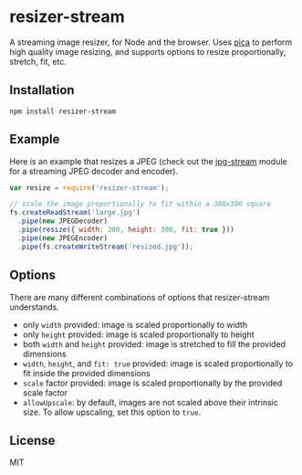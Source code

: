 # resizer-stream

A streaming image resizer, for Node and the browser. Uses [pica](https://github.com/nodeca/pica)
to perform high quality image resizing, and supports options to resize proportionally, stretch,
fit, etc.

## Installation

    npm install resizer-stream


## Example

Here is an example that resizes a JPEG (check out the [jpg-stream](http://github.com/devongovett/jpg-stream) 
module for a streaming JPEG decoder and encoder).

```javascript
var resize = require('resizer-stream');

// scale the image proportionally to fit within a 300x300 square
fs.createReadStream('large.jpg')
  .pipe(new JPEGDecoder)
  .pipe(resize({ width: 300, height: 300, fit: true }))
  .pipe(new JPEGEncoder)
  .pipe(fs.createWriteStream('resized.jpg'));
```

## Options

There are many different combinations of options that resizer-stream understands.

* only `width` provided: image is scaled proportionally to width
* only `height` provided: image is scaled proportionally to height
* both `width` and `height` provided: image is stretched to fill the provided dimensions
* `width`, `height`, and `fit: true` provided: image is scaled proportionally to fit inside the provided dimensions
* `scale` factor provided: image is scaled proportionally by the provided scale factor
* `allowUpscale`: by default, images are not scaled above their intrinsic size. To allow upscaling, set this option to `true`.

## License

MIT
